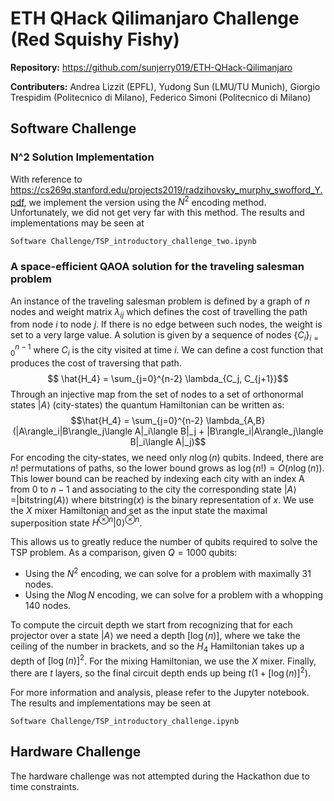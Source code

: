 # ETH QHack Qilimanjaro Challenge (Red Squishy Fishy)

**Repository:** https://github.com/sunjerry019/ETH-QHack-Qilimanjaro

**Contributers:** Andrea Lizzit (EPFL), Yudong Sun (LMU/TU Munich), Giorgio Trespidim (Politecnico di Milano), Federico Simoni (Politecnico di Milano)


## Software Challenge

### N^2 Solution Implementation
With reference to https://cs269q.stanford.edu/projects2019/radzihovsky_murphy_swofford_Y.pdf, we implement the version using the $N^2$ encoding method. Unfortunately, we did not get very far with this method. The results and implementations may be seen at 

```Software Challenge/TSP_introductory_challenge_two.ipynb```

### A space-efficient QAOA solution for the traveling salesman problem
An instance of the traveling salesman problem is defined by a graph of $n$ nodes and weight matrix $\lambda_{ij}$ which defines the cost of travelling the path from node $i$ to node $j$. If there is no edge between such nodes, the weight is set to a very large value. A solution is given by a sequence of nodes $\{C_i\}_{i=0}^{n-1}$ where $C_i$ is the city visited at time $i$. We can define a cost function that produces the cost of traversing that path.
$$ \hat{H_4} = \sum_{j=0}^{n-2} \lambda_{C_j, C_{j+1}}$$
Through an injective map from the set of nodes to a set of orthonormal states $|A\rangle$ (city-states) the quantum Hamiltonian can be written as: $$\hat{H_4} = \sum_{j=0}^{n-2} \lambda_{A,B} (|A\rangle_i|B\rangle_j\langle A|_i\langle B|_j + |B\rangle_i|A\rangle_j\langle B|_i\langle A|_j)$$
For encoding the city-states, we need only $n \log(n)$ qubits. Indeed, there are $n!$ permutations of paths, so the lower bound grows as $\log(n!) = O(n\log(n))$. This lower bound can be reached by indexing each city with an index A from $0$ to $n-1$ and associating to the city the corresponding state $|A\rangle = |\text{bitstring}(A)\rangle$ where $\text{bitstring}(x)$ is the binary representation of $x$.
We use the $X$ mixer Hamiltonian and set as the input state the maximal superposition state $H^{\otimes n} |0\rangle^{\otimes n}$.

This allows us to greatly reduce the number of qubits required to solve the TSP problem. As a comparison, given $Q = 1000$ qubits:
- Using the $N^2$ encoding, we can solve for a problem with maximally 31 nodes.
- Using the $N \log N$ encoding, we can solve for a problem with a whopping 140 nodes.

To compute the circuit depth we start from recognizing that for each projector over a state $|A\rangle$ we need a depth $[\log(n)]$, where we take the ceiling of the number in brackets, and so the $H_4$ Hamiltonian takes up a depth of $[\log(n)]^2$. For the mixing Hamiltonian, we use the $X$ mixer. Finally, there are $t$ layers, so the final circuit depth ends up being $t(1 + [\log(n)]^2)$. 


For more information and analysis, please refer to the Jupyter notebook. The results and implementations may be seen at 

```Software Challenge/TSP_introductory_challenge.ipynb```

## Hardware Challenge
The hardware challenge was not attempted during the Hackathon due to time constraints.
